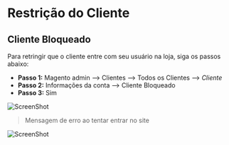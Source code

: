 # Restrição do Cliente

## Cliente Bloqueado

Para retringir que o cliente entre com seu usuário na loja, siga os passos abaixo:
  - **Passo 1:** Magento admin --> Clientes --> Todos os Clientes --> _Cliente_
  - **Passo 2:** Informações da conta --> Cliente Bloqueado
  - **Passo 3:** Sim

![ScreenShot](https://github.com/santanaluc94/Magezil_CustomerBlock/blob/master/Readme/Images/en_US/configuracao-cliente-bloqueado.jpg)

> Mensagem de erro ao tentar entrar no site

![ScreenShot](https://github.com/santanaluc94/Magezil_CustomerBlock/blob/master/Readme/Images/en_US/01-cliente-bloqueado.jpg)

